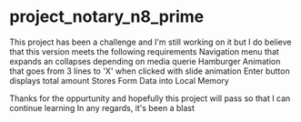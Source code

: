 # project_notary_n8_prime
This project has been a challenge and I'm still working on it but I do believe that this version meets the following requirements
Navigation menu that expands an collapses depending on media querie
Hamburger Animation that goes from 3 lines to 'X' when clicked with slide animation
Enter button displays total amount
Stores Form Data into Local Memory

Thanks for the oppurtunity and hopefully this project will pass so that I can continue learning
In any regards, it's been a blast
 
